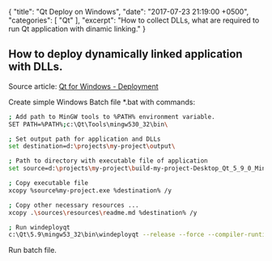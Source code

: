 {
  "title": "Qt Deploy on Windows",
  "date": "2017-07-23 21:19:00 +0500",
  "categories": [ "Qt" ],
  "excerpt": "How to collect DLLs, what are required to run Qt application with dinamic linking."
}

## How to deploy dynamically linked application with DLLs.

Source article: [Qt for Windows - Deployment](http://doc.qt.io/qt-5/windows-deployment.html)

Create simple Windows Batch file *.bat with commands:

```bash
; Add path to MinGW tools to %PATH% environment variable.
SET PATH=%PATH%;c:\Qt\Tools\mingw530_32\bin\

; Set output path for application and DLLs
set destination=d:\projects\my-project\output\

; Path to directory with executable file of application
set source=d:\projects\my-project\build-my-project-Desktop_Qt_5_9_0_MinGW_32bit-Release\release\windows\output\

; Copy executable file
xcopy %source%my-project.exe %destination% /y

; Copy other necessary resources ...
xcopy .\sources\resources\readme.md %destination% /y

; Run windeployqt
c:\Qt\5.9\mingw53_32\bin\windeployqt --release --force --compiler-runtime %destination%my-project.exe
```
Run batch file.
